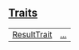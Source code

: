
[Traits](./core-result-traits.md)
 ---
| | |
|:---|:---|
| [ResultTrait](./core-result-ResultTrait.md) | [...](./core-result-ResultTrait.md) |
